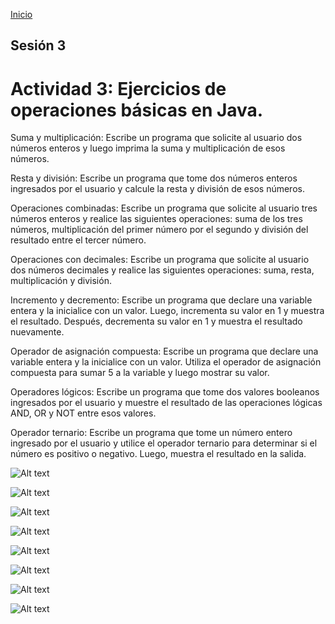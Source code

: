 <!-- No borrar o modificar -->
[Inicio](./index.md)

## Sesión 3 


<!-- Su documentación aquí -->

# Actividad 3: Ejercicios de operaciones básicas en Java.

Suma y multiplicación: Escribe un programa que solicite al usuario dos números enteros y luego imprima la suma y multiplicación de esos números.

Resta y división: Escribe un programa que tome dos números enteros ingresados por el usuario y calcule la resta y división de esos números.

Operaciones combinadas: Escribe un programa que solicite al usuario tres números enteros y realice las siguientes operaciones: suma de los tres números, multiplicación del primer número por el segundo y división del resultado entre el tercer número.

Operaciones con decimales: Escribe un programa que solicite al usuario dos números decimales y realice las siguientes operaciones: suma, resta, multiplicación y división.

Incremento y decremento: Escribe un programa que declare una variable entera y la inicialice con un valor. Luego, incrementa su valor en 1 y muestra el resultado. Después, decrementa su valor en 1 y muestra el resultado nuevamente.

Operador de asignación compuesta: Escribe un programa que declare una variable entera y la inicialice con un valor. Utiliza el operador de asignación compuesta para sumar 5 a la variable y luego mostrar su valor.

Operadores lógicos: Escribe un programa que tome dos valores booleanos ingresados por el usuario y muestre el resultado de las operaciones lógicas AND, OR y NOT entre esos valores.

Operador ternario: Escribe un programa que tome un número entero ingresado por el usuario y utilice el operador ternario para determinar si el número es positivo o negativo. Luego, muestra el resultado en la salida.


![Alt text](<carbon (1).png>)

![Alt text](<carbon (2).png>)

![Alt text](<carbon (3).png>)

![Alt text](<carbon (4).png>)

![Alt text](<carbon (5).png>)

![Alt text](<carbon (6).png>)

![Alt text](<carbon (7).png>)

![Alt text](<carbon (8).png>)